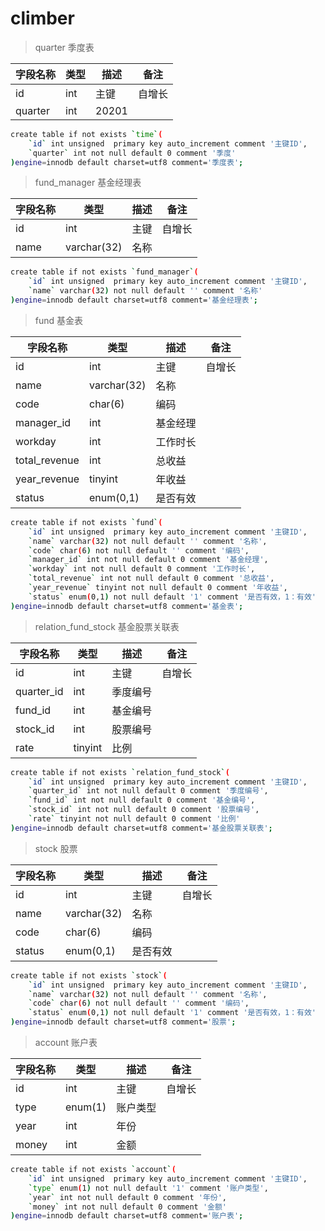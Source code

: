 # climber

> quarter 季度表

字段名称|类型|描述|备注
-|-|-|-|
id|int|主键|自增长
quarter|int|20201

```bash
create table if not exists `time`(
    `id` int unsigned  primary key auto_increment comment '主键ID',
    `quarter` int not null default 0 comment '季度'
)engine=innodb default charset=utf8 comment='季度表';
```

> fund_manager 基金经理表

字段名称|类型|描述|备注
-|-|-|-|
id|int|主键|自增长
name|varchar(32)|名称

```bash
create table if not exists `fund_manager`(
    `id` int unsigned  primary key auto_increment comment '主键ID',
    `name` varchar(32) not null default '' comment '名称'
)engine=innodb default charset=utf8 comment='基金经理表';
```

> fund 基金表

字段名称|类型|描述|备注
-|-|-|-|
id|int|主键|自增长
name|varchar(32)|名称
code|char(6)|编码
manager_id|int|基金经理
workday|int|工作时长
total_revenue|int|总收益
year_revenue|tinyint|年收益
status|enum(0,1)|是否有效

```bash
create table if not exists `fund`(
    `id` int unsigned  primary key auto_increment comment '主键ID',
    `name` varchar(32) not null default '' comment '名称',
    `code` char(6) not null default '' comment '编码',
    `manager_id` int not null default 0 comment '基金经理',
    `workday` int not null default 0 comment '工作时长',
    `total_revenue` int not null default 0 comment '总收益',
    `year_revenue` tinyint not null default 0 comment '年收益',
    `status` enum(0,1) not null default '1' comment '是否有效，1：有效'
)engine=innodb default charset=utf8 comment='基金表';
```

> relation_fund_stock 基金股票关联表

字段名称|类型|描述|备注
-|-|-|-|
id|int|主键|自增长
quarter_id|int|季度编号
fund_id|int|基金编号
stock_id|int|股票编号
rate|tinyint|比例

```bash
create table if not exists `relation_fund_stock`(
    `id` int unsigned  primary key auto_increment comment '主键ID',
    `quarter_id` int not null default 0 comment '季度编号',
    `fund_id` int not null default 0 comment '基金编号',
    `stock_id` int not null default 0 comment '股票编号',
    `rate` tinyint not null default 0 comment '比例'
)engine=innodb default charset=utf8 comment='基金股票关联表';
```

> stock 股票

字段名称|类型|描述|备注
-|-|-|-|
id|int|主键|自增长
name|varchar(32)|名称
code|char(6)|编码
status|enum(0,1)|是否有效

```bash
create table if not exists `stock`(
    `id` int unsigned  primary key auto_increment comment '主键ID',
    `name` varchar(32) not null default '' comment '名称',
    `code` char(6) not null default '' comment '编码',
    `status` enum(0,1) not null default '1' comment '是否有效，1：有效'
)engine=innodb default charset=utf8 comment='股票';
```
> account 账户表

字段名称|类型|描述|备注
-|-|-|-|
id|int|主键|自增长
type|enum(1)|账户类型
year|int|年份
money|int|金额


```bash
create table if not exists `account`(
    `id` int unsigned  primary key auto_increment comment '主键ID',
    `type` enum(1) not null default '1' comment '账户类型',
    `year` int not null default 0 comment '年份',
    `money` int not null default 0 comment '金额'
)engine=innodb default charset=utf8 comment='账户表';
```

